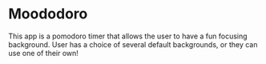<h1>Moododoro</h1>

This app is a pomodoro timer that allows the user to have a fun focusing background. User has a choice of several default backgrounds, or they can use one of their own!

